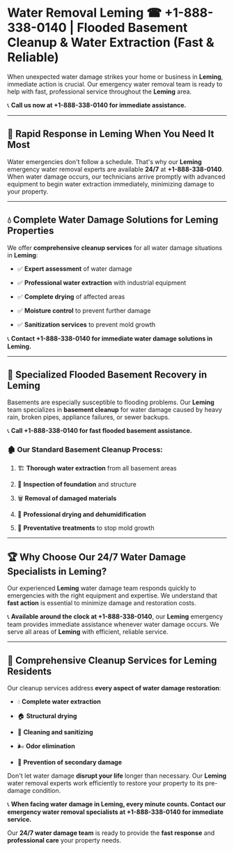 # Water Removal Leming ☎ +1-888-338-0140 | Flooded Basement Cleanup & Water Extraction (Fast & Reliable)

When unexpected water damage strikes your home or business in **Leming**, immediate action is crucial. Our emergency water removal team is ready to help with fast, professional service throughout the **Leming** area. 

📞 **Call us now at +1-888-338-0140 for immediate assistance.**
---
## 🚀 Rapid Response in Leming When You Need It Most
Water emergencies don't follow a schedule. That's why our **Leming** emergency water removal experts are available **24/7** at **+1-888-338-0140**. When water damage occurs, our technicians arrive promptly with advanced equipment to begin water extraction immediately, minimizing damage to your property.
---
## 💧 Complete Water Damage Solutions for Leming Properties
We offer **comprehensive cleanup services** for all water damage situations in **Leming**:
- ✅ **Expert assessment** of water damage  
- ✅ **Professional water extraction** with industrial equipment  
- ✅ **Complete drying** of affected areas  
- ✅ **Moisture control** to prevent further damage  
- ✅ **Sanitization services** to prevent mold growth  
📞 **Contact +1-888-338-0140 for immediate water damage solutions in Leming.**
---
## 🌊 Specialized Flooded Basement Recovery in Leming
Basements are especially susceptible to flooding problems. Our **Leming** team specializes in **basement cleanup** for water damage caused by heavy rain, broken pipes, appliance failures, or sewer backups. 
📞 **Call +1-888-338-0140 for fast flooded basement assistance.**
### 🏚️ Our Standard Basement Cleanup Process:
1. 🏗️ **Thorough water extraction** from all basement areas  
2. 🔎 **Inspection of foundation** and structure  
3. 🗑️ **Removal of damaged materials**  
4. 💨 **Professional drying and dehumidification**  
5. 🚫 **Preventative treatments** to stop mold growth  
---
## 🏆 Why Choose Our 24/7 Water Damage Specialists in Leming?
Our experienced **Leming** water damage team responds quickly to emergencies with the right equipment and expertise. We understand that **fast action** is essential to minimize damage and restoration costs.
📞 **Available around the clock at +1-888-338-0140**, our **Leming** emergency team provides immediate assistance whenever water damage occurs. We serve all areas of **Leming** with efficient, reliable service.
---
## 🧹 Comprehensive Cleanup Services for Leming Residents
Our cleanup services address **every aspect of water damage restoration**:
- 💧 **Complete water extraction**  
- 🏠 **Structural drying**  
- 🧼 **Cleaning and sanitizing**  
- 🌬️ **Odor elimination**  
- 🚫 **Prevention of secondary damage**  
Don't let water damage **disrupt your life** longer than necessary. Our **Leming** water removal experts work efficiently to restore your property to its pre-damage condition.
📞 **When facing water damage in Leming, every minute counts. Contact our emergency water removal specialists at +1-888-338-0140 for immediate service.**
Our **24/7 water damage team** is ready to provide the **fast response** and **professional care** your property needs.
